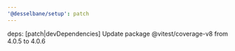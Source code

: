 ```yaml
---
'@desselbane/setup': patch
---
```


deps: [patch|devDependencies] Update package @vitest/coverage-v8 from 4.0.5 to 4.0.6
